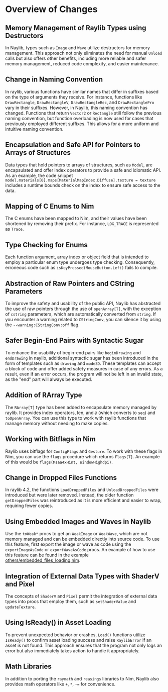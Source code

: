 # Overview of Changes

## Memory Management of Raylib Types using Destructors

In Naylib, types such as `Image` and `Wave` utilize destructors for memory management. This approach not only eliminates the need for manual `Unload` calls but also offers other benefits, including more reliable and safer memory management, reduced code complexity, and easier maintenance.

## Change in Naming Convention

In raylib, various functions have similar names that differ in suffixes based on the type of arguments they receive. For instance, functions like `DrawRectangle`, `DrawRectangleV`, `DrawRectangleRec`, and `DrawRectanglePro` vary in their suffixes. However, in Naylib, this naming convention has changed. Functions that return `Vector2` or `Rectangle` still follow the previous naming convention, but function overloading is now used for cases that previously employed different suffixes. This allows for a more uniform and intuitive naming convention.

## Encapsulation and Safe API for Pointers to Arrays of Structures

Data types that hold pointers to arrays of structures, such as `Model`, are encapsulated and offer index operators to provide a safe and idiomatic API. As an example, the code snippet `model.materials[0].maps[MaterialMapIndex.Diffuse].texture = texture` includes a runtime bounds check on the index to ensure safe access to the data.

## Mapping of C Enums to Nim

The C enums have been mapped to Nim, and their values have been shortened by removing their prefix. For instance, `LOG_TRACE` is represented as `Trace`.

## Type Checking for Enums

Each function argument, array index or object field that is intended to employ a particular enum type undergoes type checking. Consequently, erroneous code such as `isKeyPressed(MouseButton.Left)` fails to compile.

## Abstraction of Raw Pointers and CString Parameters

To improve the safety and usability of the public API, Naylib has abstracted the use of raw pointers through the use of `openArray[T]`, with the exception of `cstring` parameters, which are automatically converted from `string`. If you encounter a warning related to `CStringConv`, you can silence it by using the `--warning:CStringConv:off` flag.

## Safer Begin-End Pairs with Syntactic Sugar

To enhance the usability of begin-end pairs like `beginDrawing` and `endDrawing` in naylib, additional syntactic sugar has been introduced in the form of templates such as `drawing` and `mode3D`. These templates can accept a block of code and offer added safety measures in case of any errors. As a result, even if an error occurs, the program will not be left in an invalid state, as the "end" part will always be executed.

## Addition of RArray Type

The `RArray[T]` type has been added to encapsulate memory managed by raylib. It provides index operators, len, and `@` (which converts to `seq`) and `toOpenArray`. You can use this type to work with raylib functions that manage memory without needing to make copies.

## Working with Bitflags in Nim

Raylib uses bitflags for `ConfigFlags` and `Gesture`. To work with these flags in Nim, you can use the `flags` procedure which returns `Flags[T]`. An example of this would be `flags(Msaa4xHint, WindowHighdpi)`.

## Change in Dropped Files Functions

In raylib 4.2, the functions `LoadDroppedFiles` and `UnloadDroppedFiles` were introduced but were later removed. Instead, the older function `getDroppedFiles` was reintroduced as it is more efficient and easier to wrap, requiring fewer copies.

## Using Embedded Images and Waves in Naylib

Use the `toWeak*` procs to get an `WeakImage` or `WeakWave`, which are not memory managed and can be embedded directly into source code. To use this feature, first export the image or wave as code using the `exportImageAsCode` or `exportWaveAsCode` procs. An example of how to use this feature can be found in the example [others/embedded_files_loading.nim](https://github.com/planetis-m/raylib-examples/blob/main/others/embedded_files_loading.nim).

## Integration of External Data Types with ShaderV and Pixel

The concepts of `ShaderV` and `Pixel` permit the integration of external data types into procs that employ them, such as `setShaderValue` and `updateTexture`.

## Using IsReady() in Asset Loading

To prevent unexpected behavior or crashes, `Load()` functions utilize `IsReady()` to confirm asset loading success and raise `RaylibError` if an asset is not found. This approach ensures that the program not only logs an error but also immediately takes action to handle it appropriately.

## Math Libraries

In addition to porting the `raymath` and `reasings` libraries to Nim, Naylib also provides math operators like `+`, `*`, `-=` for convenience.
